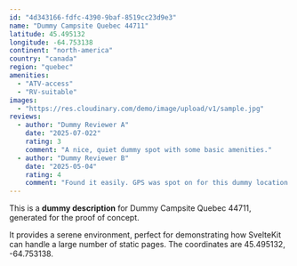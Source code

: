 ```yaml
---
id: "4d343166-fdfc-4390-9baf-8519cc23d9e3"
name: "Dummy Campsite Quebec 44711"
latitude: 45.495132
longitude: -64.753138
continent: "north-america"
country: "canada"
region: "quebec"
amenities:
  - "ATV-access"
  - "RV-suitable"
images:
  - "https://res.cloudinary.com/demo/image/upload/v1/sample.jpg"
reviews:
  - author: "Dummy Reviewer A"
    date: "2025-07-022"
    rating: 3
    comment: "A nice, quiet dummy spot with some basic amenities."
  - author: "Dummy Reviewer B"
    date: "2025-05-04"
    rating: 4
    comment: "Found it easily. GPS was spot on for this dummy location."
---
```


This is a **dummy description** for Dummy Campsite Quebec 44711, generated for the proof of concept.

It provides a serene environment, perfect for demonstrating how SvelteKit can handle a large number of static pages. The coordinates are 45.495132, -64.753138.
